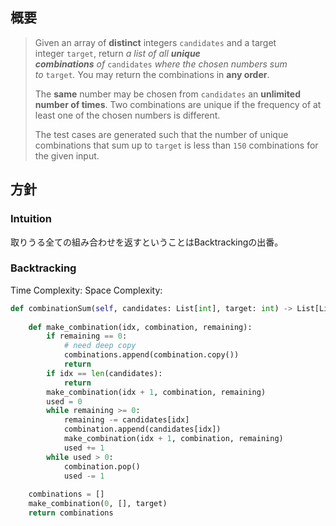## 概要
> Given an array of **distinct** integers `candidates` and a target integer `target`, return _a list of all **unique combinations** of_ `candidates` _where the chosen numbers sum to_ `target`_._ You may return the combinations in **any order**.
> 
> The **same** number may be chosen from `candidates` an **unlimited number of times**. Two combinations are unique if the frequency of at least one of the chosen numbers is different.
> 
> The test cases are generated such that the number of unique combinations that sum up to `target` is less than `150` combinations for the given input.

## 方針
### Intuition
取りうる全ての組み合わせを返すということはBacktrackingの出番。

### Backtracking
Time Complexity:
Space Complexity:

```python
def combinationSum(self, candidates: List[int], target: int) -> List[List[int]]:
	
	def make_combination(idx, combination, remaining):
		if remaining == 0:
			# need deep copy
			combinations.append(combination.copy())
			return
		if idx == len(candidates):
			return
		make_combination(idx + 1, combination, remaining)
		used = 0
		while remaining >= 0:
			remaining -= candidates[idx]
			combination.append(candidates[idx])
			make_combination(idx + 1, combination, remaining)
			used += 1
		while used > 0:
			combination.pop()
			used -= 1
	
	combinations = []
	make_combination(0, [], target)
	return combinations
```
